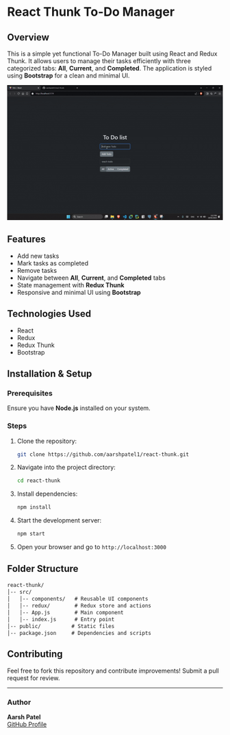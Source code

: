 # React Thunk To-Do Manager

## Overview
This is a simple yet functional To-Do Manager built using React and Redux Thunk. It allows users to manage their tasks efficiently with three categorized tabs: **All**, **Current**, and **Completed**. The application is styled using **Bootstrap** for a clean and minimal UI.

![Project Screenshot](./overview.gif)


## Features
- Add new tasks
- Mark tasks as completed
- Remove tasks
- Navigate between **All**, **Current**, and **Completed** tabs
- State management with **Redux Thunk**
- Responsive and minimal UI using **Bootstrap**

## Technologies Used
- React
- Redux
- Redux Thunk
- Bootstrap

## Installation & Setup
### Prerequisites
Ensure you have **Node.js** installed on your system.

### Steps
1. Clone the repository:
   ```sh
   git clone https://github.com/aarshpatel1/react-thunk.git
   ```
2. Navigate into the project directory:
   ```sh
   cd react-thunk
   ```
3. Install dependencies:
   ```sh
   npm install
   ```
4. Start the development server:
   ```sh
   npm start
   ```
5. Open your browser and go to `http://localhost:3000`

## Folder Structure
```
react-thunk/
│-- src/
│   │-- components/   # Reusable UI components
│   │-- redux/        # Redux store and actions
│   │-- App.js        # Main component
│   │-- index.js      # Entry point
│-- public/          # Static files
│-- package.json     # Dependencies and scripts
```

## Contributing
Feel free to fork this repository and contribute improvements! Submit a pull request for review.

---

### Author
**Aarsh Patel**  
[GitHub Profile](https://github.com/aarshpatel1)

